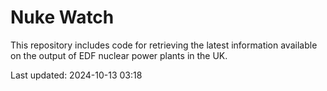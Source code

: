 # Nuke Watch

This repository includes code for retrieving the latest information available on the output of EDF nuclear power plants in the UK.

Last updated: 2024-10-13 03:18